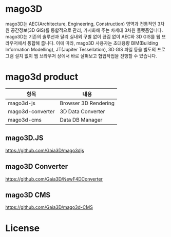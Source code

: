# mago3D
mago3D는 AEC(Architecture, Engineering, Construction) 영역과 전통적인 3차원 공간정보(3D GIS)를 통합적으로 관리, 가시화해 주는 차세대 3차원 플랫폼입니다. mago3D는 기존의 솔루션과 달리 실내외 구별 없이 끊김 없이 AEC와 3D GIS를 웹 브라우저에서 통합해 줍니다. 이에 따라, mago3D 사용자는 초대용량 BIM(Building Information Modelling), JT(Jupiter Tessellation), 3D GIS 파일 등을 별도의 프로그램 설치 없이 웹 브라우저 상에서 바로 살펴보고 협업작업을 진행할 수 있습니다.

# mago3d product
| 항목 | 내용 |
| ---------- | ---------- |
| mago3d-js | Browser 3D Rendering |
| mago3d-converter | 3D Data Converter |
| mago3d-cms | Data DB Manager |

## mago3D.JS
https://github.com/Gaia3D/mago3djs

## mago3D Converter
https://github.com/Gaia3D/NewF4DConverter 

## mago3D CMS
https://github.com/Gaia3D/mago3d-CMS

# License
